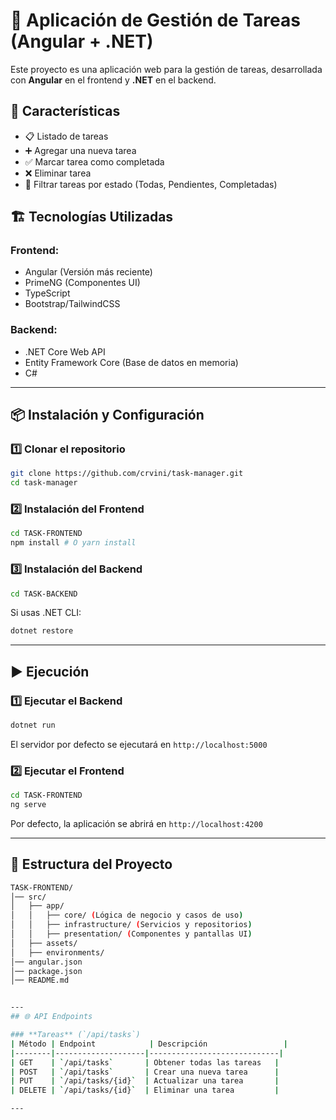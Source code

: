 # 📝 Aplicación de Gestión de Tareas (Angular + .NET)

Este proyecto es una aplicación web para la gestión de tareas, desarrollada con **Angular** en el frontend y **.NET** en el backend.

## 🚀 Características
- 📋 Listado de tareas
- ➕ Agregar una nueva tarea
- ✅ Marcar tarea como completada
- ❌ Eliminar tarea
- 🔎 Filtrar tareas por estado (Todas, Pendientes, Completadas)

## 🏗️ Tecnologías Utilizadas
### **Frontend:**
- Angular (Versión más reciente)
- PrimeNG (Componentes UI)
- TypeScript
- Bootstrap/TailwindCSS

### **Backend:**
- .NET Core Web API
- Entity Framework Core (Base de datos en memoria)
- C#

---
## 📦 Instalación y Configuración

### **1️⃣ Clonar el repositorio**
```sh
git clone https://github.com/crvini/task-manager.git
cd task-manager
```

### **2️⃣ Instalación del Frontend**
```sh
cd TASK-FRONTEND
npm install # O yarn install
```

### **3️⃣ Instalación del Backend**
```sh
cd TASK-BACKEND
```
Si usas .NET CLI:
```sh
dotnet restore
```

---
## ▶️ Ejecución

### **1️⃣ Ejecutar el Backend**
```sh
dotnet run
```
El servidor por defecto se ejecutará en `http://localhost:5000`

### **2️⃣ Ejecutar el Frontend**
```sh
cd TASK-FRONTEND
ng serve
```
Por defecto, la aplicación se abrirá en `http://localhost:4200`

---
## 📂 Estructura del Proyecto

```sh
TASK-FRONTEND/
│── src/
│   ├── app/
│   │   ├── core/ (Lógica de negocio y casos de uso)
│   │   ├── infrastructure/ (Servicios y repositorios)
│   │   ├── presentation/ (Componentes y pantallas UI)
│   ├── assets/
│   ├── environments/
│── angular.json
│── package.json
│── README.md


---
## 🌐 API Endpoints

### **Tareas** (`/api/tasks`)
| Método | Endpoint            | Descripción                 |
|--------|--------------------|-----------------------------|
| GET    | `/api/tasks`       | Obtener todas las tareas   |
| POST   | `/api/tasks`       | Crear una nueva tarea      |
| PUT    | `/api/tasks/{id}`  | Actualizar una tarea       |
| DELETE | `/api/tasks/{id}`  | Eliminar una tarea         |

---